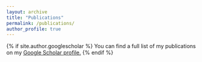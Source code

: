 ```yaml
---
layout: archive
title: "Publications"
permalink: /publications/
author_profile: true
---
```


{% if site.author.googlescholar %}
  You can  find a full list of my publications on my <u><a href="{{site.author.googlescholar}}"> Google Scholar</a> profile.</u>
{% endif %}

